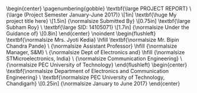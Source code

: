 \begin{center}
\pagenumbering{gobble}
\textbf{\large PROJECT REPORT}
\\ {\large (Project Semester January-June 2017)}
\\[1in] \textbf{\huge My project title here} 
\\[1.5in] {\normalsize Submitted By}
\\[0.75in] \textbf{\large Subham Roy}
\\ \textbf{\large SID: 14105071}
\\[1.7in] {\normalsize Under the Guidance of}
\\[0.8in]
\end{center}
\noindent
\begin{flushleft}
\textbf{\normalsize Mrs. Jyoti Kedia} \hfill \textbf{\normalsize Mr. Bipin Chandra Pande}
\\ {\normalsize  Assistant Professor} \hfill {\normalsize Manager, S\&M}
\\ {\normalsize  Dept of Electronics and} \hfill {\normalsize STMicroelectronics, India}
\\ {\normalsize Communication Engineering}
\\ {\normalsize  PEC University of Technology}
\end{flushleft}
\begin{center}
\textbf{\normalsize Department of Electronics and Communication Engineering}
\\ \textbf{\normalsize PEC University of Technology, Chandigarh}
\\[0.25in] {\normalsize January to June 2017}
\end{center}
<!-- to hide page numbers -->
<!-- \thispagestyle{empty} -->
<!-- \pagenumbering{gobble} to restart page numbering -->